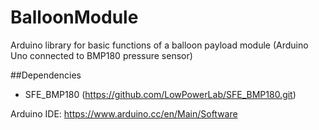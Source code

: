 # BalloonModule
Arduino library for basic functions of a balloon payload module (Arduino Uno connected to BMP180 pressure sensor)

##Dependencies
- SFE_BMP180 (https://github.com/LowPowerLab/SFE_BMP180.git)

Arduino IDE: https://www.arduino.cc/en/Main/Software